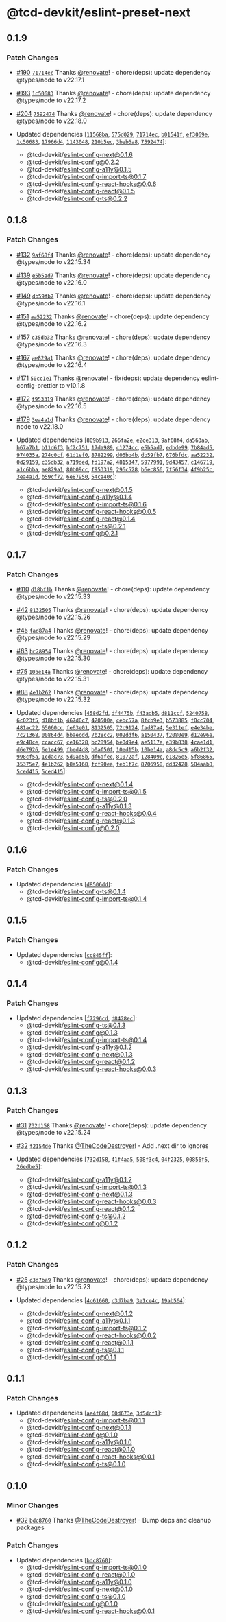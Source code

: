 # @tcd-devkit/eslint-preset-next

## 0.1.9

### Patch Changes

- [#190](https://github.com/TheCodeDestroyer/devkit/pull/190) [`71714ec`](https://github.com/TheCodeDestroyer/devkit/commit/71714ec8d2dc096c94f6d21728613f71d918ec82) Thanks [@renovate](https://github.com/apps/renovate)! - chore(deps): update dependency @types/node to v22.17.1

- [#193](https://github.com/TheCodeDestroyer/devkit/pull/193) [`1c50683`](https://github.com/TheCodeDestroyer/devkit/commit/1c5068327807e8ee2a663e05e33557514188d1f1) Thanks [@renovate](https://github.com/apps/renovate)! - chore(deps): update dependency @types/node to v22.17.2

- [#204](https://github.com/TheCodeDestroyer/devkit/pull/204) [`7592474`](https://github.com/TheCodeDestroyer/devkit/commit/7592474282bbad9e45bf41ce9343c86aeff72827) Thanks [@renovate](https://github.com/apps/renovate)! - chore(deps): update dependency @types/node to v22.18.0

- Updated dependencies [[`11568ba`](https://github.com/TheCodeDestroyer/devkit/commit/11568ba524129b1a6620815099036c6ce8762603), [`575d029`](https://github.com/TheCodeDestroyer/devkit/commit/575d029e5b55a5fd925ff0f2ebdc333d8504cd4b), [`71714ec`](https://github.com/TheCodeDestroyer/devkit/commit/71714ec8d2dc096c94f6d21728613f71d918ec82), [`b01541f`](https://github.com/TheCodeDestroyer/devkit/commit/b01541f816ed82f6bdea6a8137f8e7d81fc8d1ee), [`ef3069e`](https://github.com/TheCodeDestroyer/devkit/commit/ef3069e02700e7abb4f8a9497788d84b8617c0d3), [`1c50683`](https://github.com/TheCodeDestroyer/devkit/commit/1c5068327807e8ee2a663e05e33557514188d1f1), [`17966d4`](https://github.com/TheCodeDestroyer/devkit/commit/17966d4392c037f5dd2ae45295a9a07516993ca9), [`1143048`](https://github.com/TheCodeDestroyer/devkit/commit/11430485b7de5e7dc6a21f271abb5c2613f41292), [`210b5ec`](https://github.com/TheCodeDestroyer/devkit/commit/210b5ec705b1d75381b9dd868e99989a7c0b150e), [`3beb6a8`](https://github.com/TheCodeDestroyer/devkit/commit/3beb6a8c65706ff41ed9748d339f4a7886b238b2), [`7592474`](https://github.com/TheCodeDestroyer/devkit/commit/7592474282bbad9e45bf41ce9343c86aeff72827)]:
  - @tcd-devkit/eslint-config-next@0.1.6
  - @tcd-devkit/eslint-config@0.2.2
  - @tcd-devkit/eslint-config-a11y@0.1.5
  - @tcd-devkit/eslint-config-import-ts@0.1.7
  - @tcd-devkit/eslint-config-react-hooks@0.0.6
  - @tcd-devkit/eslint-config-react@0.1.5
  - @tcd-devkit/eslint-config-ts@0.2.2

## 0.1.8

### Patch Changes

- [#132](https://github.com/TheCodeDestroyer/devkit/pull/132) [`9af68f4`](https://github.com/TheCodeDestroyer/devkit/commit/9af68f4de855b61101d10f9684d4151af54200ad) Thanks [@renovate](https://github.com/apps/renovate)! - chore(deps): update dependency @types/node to v22.15.34

- [#139](https://github.com/TheCodeDestroyer/devkit/pull/139) [`e5b5ad7`](https://github.com/TheCodeDestroyer/devkit/commit/e5b5ad707555cf688376e0a27beea52b2ad69517) Thanks [@renovate](https://github.com/apps/renovate)! - chore(deps): update dependency @types/node to v22.16.0

- [#149](https://github.com/TheCodeDestroyer/devkit/pull/149) [`db59fb7`](https://github.com/TheCodeDestroyer/devkit/commit/db59fb79dfc9df6c4fb47515f36030c91c7a9a79) Thanks [@renovate](https://github.com/apps/renovate)! - chore(deps): update dependency @types/node to v22.16.1

- [#151](https://github.com/TheCodeDestroyer/devkit/pull/151) [`aa52232`](https://github.com/TheCodeDestroyer/devkit/commit/aa5223295416d954638a64bd587442f80b33b04e) Thanks [@renovate](https://github.com/apps/renovate)! - chore(deps): update dependency @types/node to v22.16.2

- [#157](https://github.com/TheCodeDestroyer/devkit/pull/157) [`c35db32`](https://github.com/TheCodeDestroyer/devkit/commit/c35db32aa4f3f690f32894468b68fe82b3e03dc3) Thanks [@renovate](https://github.com/apps/renovate)! - chore(deps): update dependency @types/node to v22.16.3

- [#167](https://github.com/TheCodeDestroyer/devkit/pull/167) [`ae829a1`](https://github.com/TheCodeDestroyer/devkit/commit/ae829a19461615436e9aca120a3a5256d995474d) Thanks [@renovate](https://github.com/apps/renovate)! - chore(deps): update dependency @types/node to v22.16.4

- [#171](https://github.com/TheCodeDestroyer/devkit/pull/171) [`50cc1e1`](https://github.com/TheCodeDestroyer/devkit/commit/50cc1e14b44846fb021af6ef72eaeca458f14aa1) Thanks [@renovate](https://github.com/apps/renovate)! - fix(deps): update dependency eslint-config-prettier to v10.1.8

- [#172](https://github.com/TheCodeDestroyer/devkit/pull/172) [`f953319`](https://github.com/TheCodeDestroyer/devkit/commit/f9533194c0fb7254b9afcca3cb37608f107710d0) Thanks [@renovate](https://github.com/apps/renovate)! - chore(deps): update dependency @types/node to v22.16.5

- [#179](https://github.com/TheCodeDestroyer/devkit/pull/179) [`3ea4a1d`](https://github.com/TheCodeDestroyer/devkit/commit/3ea4a1d4d717296aa33034901172c4d47a2f87b1) Thanks [@renovate](https://github.com/apps/renovate)! - chore(deps): update dependency node to v22.18.0

- Updated dependencies [[`809b913`](https://github.com/TheCodeDestroyer/devkit/commit/809b913ae5e0815882f34a722199589adbf81fba), [`266fa2e`](https://github.com/TheCodeDestroyer/devkit/commit/266fa2e4f0011b1386b6fa8d019bd7510a9f8cbb), [`e2ce313`](https://github.com/TheCodeDestroyer/devkit/commit/e2ce313d9e9acc81e0e09971b28022b8d56ae85a), [`9af68f4`](https://github.com/TheCodeDestroyer/devkit/commit/9af68f4de855b61101d10f9684d4151af54200ad), [`da563ab`](https://github.com/TheCodeDestroyer/devkit/commit/da563abcea4cad808ebcc66ee0b955a4b52a660d), [`b67a7b1`](https://github.com/TheCodeDestroyer/devkit/commit/b67a7b155b840919122bc3182585dcfc17695747), [`b11d6f3`](https://github.com/TheCodeDestroyer/devkit/commit/b11d6f34a80fd3cadb10b3249aca6d5a0d3050d5), [`bf2c751`](https://github.com/TheCodeDestroyer/devkit/commit/bf2c7515fdf5c53fa411376d1f0f1233bbbc8ec5), [`17da989`](https://github.com/TheCodeDestroyer/devkit/commit/17da98977e8fdc4ecabe611dfcd461ff2aad49e4), [`c1274cc`](https://github.com/TheCodeDestroyer/devkit/commit/c1274ccb2a2152d9c760f6ac2a2d64291df4829a), [`e5b5ad7`](https://github.com/TheCodeDestroyer/devkit/commit/e5b5ad707555cf688376e0a27beea52b2ad69517), [`edbde99`](https://github.com/TheCodeDestroyer/devkit/commit/edbde99c53fae9e058c6b4358d57195928d2dedf), [`7b84ad5`](https://github.com/TheCodeDestroyer/devkit/commit/7b84ad55e3bd0b0c4879d1dfdc93750626fa701e), [`974035a`](https://github.com/TheCodeDestroyer/devkit/commit/974035a467fe278c09f3b5433b38938ea1bce97c), [`274c0cf`](https://github.com/TheCodeDestroyer/devkit/commit/274c0cfcb0c9b1fadd3dce82ef20bbc0f93d27d0), [`61d1ef0`](https://github.com/TheCodeDestroyer/devkit/commit/61d1ef0592613dabd05e03dbb33715e59147c6a1), [`8782299`](https://github.com/TheCodeDestroyer/devkit/commit/8782299860b180d4e4537cf3f8f2fb146f90d7ae), [`d06bb4b`](https://github.com/TheCodeDestroyer/devkit/commit/d06bb4b21f0353ce83d62fff9360e400280e9eba), [`db59fb7`](https://github.com/TheCodeDestroyer/devkit/commit/db59fb79dfc9df6c4fb47515f36030c91c7a9a79), [`676bfdc`](https://github.com/TheCodeDestroyer/devkit/commit/676bfdc7fac8e55b5f220809a3fdf620cf729fe4), [`aa52232`](https://github.com/TheCodeDestroyer/devkit/commit/aa5223295416d954638a64bd587442f80b33b04e), [`0d29159`](https://github.com/TheCodeDestroyer/devkit/commit/0d2915905c98c1df64023cc50dfbea9b558dba6e), [`c35db32`](https://github.com/TheCodeDestroyer/devkit/commit/c35db32aa4f3f690f32894468b68fe82b3e03dc3), [`a719ded`](https://github.com/TheCodeDestroyer/devkit/commit/a719ded54b3b7d584e020e33799df4c225e424dd), [`fd197a2`](https://github.com/TheCodeDestroyer/devkit/commit/fd197a2cd69ed2f438236a1a4a8aa0b6cbb7d98f), [`4815347`](https://github.com/TheCodeDestroyer/devkit/commit/48153475536552a8699dee330b8ef7dfadb63c95), [`5977991`](https://github.com/TheCodeDestroyer/devkit/commit/59779910b3988325846baf57850a998ff3403049), [`9d43457`](https://github.com/TheCodeDestroyer/devkit/commit/9d4345769427b4dfa803d0ba9e1d7e74d046cb8d), [`c146719`](https://github.com/TheCodeDestroyer/devkit/commit/c146719bebe4abc162febd686f2e38e01641afb5), [`a1c6bba`](https://github.com/TheCodeDestroyer/devkit/commit/a1c6bbab3bbba1c38389aa1a88f504f33b41352f), [`ae829a1`](https://github.com/TheCodeDestroyer/devkit/commit/ae829a19461615436e9aca120a3a5256d995474d), [`80b09cc`](https://github.com/TheCodeDestroyer/devkit/commit/80b09ccff4f64861d6c025000fa94895506fb314), [`f953319`](https://github.com/TheCodeDestroyer/devkit/commit/f9533194c0fb7254b9afcca3cb37608f107710d0), [`296c528`](https://github.com/TheCodeDestroyer/devkit/commit/296c528c5b471e9176118f7c6b0656528789c3e1), [`b6ec856`](https://github.com/TheCodeDestroyer/devkit/commit/b6ec8561e055a45ae6245884c1f840ba9e32a3f8), [`7f56f34`](https://github.com/TheCodeDestroyer/devkit/commit/7f56f34b5426a6ea465143b936cb7d1b5958ee7a), [`4f9b25c`](https://github.com/TheCodeDestroyer/devkit/commit/4f9b25cbae2eff4fc061029b9a03ee075991adf0), [`3ea4a1d`](https://github.com/TheCodeDestroyer/devkit/commit/3ea4a1d4d717296aa33034901172c4d47a2f87b1), [`b59cf72`](https://github.com/TheCodeDestroyer/devkit/commit/b59cf72b36d4e83bf49f4e0a09cdebaace2ba224), [`6e87950`](https://github.com/TheCodeDestroyer/devkit/commit/6e8795015a09291130de01a0e2e289234570c5e4), [`54ca40c`](https://github.com/TheCodeDestroyer/devkit/commit/54ca40c1de0d706b44cff08674d3e855009c4171)]:
  - @tcd-devkit/eslint-config-next@0.1.5
  - @tcd-devkit/eslint-config-a11y@0.1.4
  - @tcd-devkit/eslint-config-import-ts@0.1.6
  - @tcd-devkit/eslint-config-react-hooks@0.0.5
  - @tcd-devkit/eslint-config-react@0.1.4
  - @tcd-devkit/eslint-config-ts@0.2.1
  - @tcd-devkit/eslint-config@0.2.1

## 0.1.7

### Patch Changes

- [#110](https://github.com/TheCodeDestroyer/devkit/pull/110) [`d18bf1b`](https://github.com/TheCodeDestroyer/devkit/commit/d18bf1b5c1fb36923ca847e8831de30e07763b24) Thanks [@renovate](https://github.com/apps/renovate)! - chore(deps): update dependency @types/node to v22.15.33

- [#42](https://github.com/TheCodeDestroyer/devkit/pull/42) [`8132505`](https://github.com/TheCodeDestroyer/devkit/commit/8132505b81dccb163c689a98495ac18f47e35e02) Thanks [@renovate](https://github.com/apps/renovate)! - chore(deps): update dependency @types/node to v22.15.26

- [#45](https://github.com/TheCodeDestroyer/devkit/pull/45) [`fad87a4`](https://github.com/TheCodeDestroyer/devkit/commit/fad87a46ccae63b816ea3a4223c825972a5d6a08) Thanks [@renovate](https://github.com/apps/renovate)! - chore(deps): update dependency @types/node to v22.15.29

- [#63](https://github.com/TheCodeDestroyer/devkit/pull/63) [`bc28954`](https://github.com/TheCodeDestroyer/devkit/commit/bc2895460827e304b48419284cf23b255efbfd45) Thanks [@renovate](https://github.com/apps/renovate)! - chore(deps): update dependency @types/node to v22.15.30

- [#75](https://github.com/TheCodeDestroyer/devkit/pull/75) [`10be14a`](https://github.com/TheCodeDestroyer/devkit/commit/10be14a7edf75db5ce9f4ed508ac3e6c749ae941) Thanks [@renovate](https://github.com/apps/renovate)! - chore(deps): update dependency @types/node to v22.15.31

- [#88](https://github.com/TheCodeDestroyer/devkit/pull/88) [`4e1b262`](https://github.com/TheCodeDestroyer/devkit/commit/4e1b2623e664c2f044773aa99a4776d24f67a230) Thanks [@renovate](https://github.com/apps/renovate)! - chore(deps): update dependency @types/node to v22.15.32

- Updated dependencies [[`458d2fd`](https://github.com/TheCodeDestroyer/devkit/commit/458d2fdc443cf415c8c5b227c51a5f716cfe1202), [`df4475b`](https://github.com/TheCodeDestroyer/devkit/commit/df4475bdac62b5905d3899538df13df15eab0999), [`f43adb5`](https://github.com/TheCodeDestroyer/devkit/commit/f43adb538b3382a87f54c4497a10953e542c6bf8), [`d811ccf`](https://github.com/TheCodeDestroyer/devkit/commit/d811ccf1a5e3d8386745082359381ea5a2366637), [`5240758`](https://github.com/TheCodeDestroyer/devkit/commit/52407583630b71efe4120b6f73f8ad2e584c2a80), [`6c023f5`](https://github.com/TheCodeDestroyer/devkit/commit/6c023f5baaca76b64412dbf924c46272d194a00e), [`d18bf1b`](https://github.com/TheCodeDestroyer/devkit/commit/d18bf1b5c1fb36923ca847e8831de30e07763b24), [`467d0c7`](https://github.com/TheCodeDestroyer/devkit/commit/467d0c797aa9ea2449cc6cb326bf89839b0d8e28), [`420500a`](https://github.com/TheCodeDestroyer/devkit/commit/420500a4eb04aa7a4e0fe346a0f4f4b2bac65596), [`cebc57a`](https://github.com/TheCodeDestroyer/devkit/commit/cebc57add06bbde7f01964142c8ba8ee364ec812), [`8fcb9e3`](https://github.com/TheCodeDestroyer/devkit/commit/8fcb9e3086732b25fbdfd67116bc8a1c428a0aa3), [`b573885`](https://github.com/TheCodeDestroyer/devkit/commit/b57388562ff5f76f048f5a4939cab31fc51d0fe0), [`f0cc704`](https://github.com/TheCodeDestroyer/devkit/commit/f0cc7048d2bf08fcc25f1e6eb8d638b4fb360c07), [`481ac22`](https://github.com/TheCodeDestroyer/devkit/commit/481ac2243b22f167cc78dbb4715477b6883d4b73), [`65060cc`](https://github.com/TheCodeDestroyer/devkit/commit/65060ccaf9c3bf725d06d41c9f20ea1310a4c889), [`fe63e01`](https://github.com/TheCodeDestroyer/devkit/commit/fe63e013cc28fd22894eef25e02b226053001f55), [`8132505`](https://github.com/TheCodeDestroyer/devkit/commit/8132505b81dccb163c689a98495ac18f47e35e02), [`72c9124`](https://github.com/TheCodeDestroyer/devkit/commit/72c91242bf74757f5b888d8c54b2b661a45cc4c8), [`fad87a4`](https://github.com/TheCodeDestroyer/devkit/commit/fad87a46ccae63b816ea3a4223c825972a5d6a08), [`5e311ef`](https://github.com/TheCodeDestroyer/devkit/commit/5e311efaa8eca153f2785b152ca1e84d9a628965), [`e4e34be`](https://github.com/TheCodeDestroyer/devkit/commit/e4e34be5f4d2122ed9580d4a6909bd1796fbf263), [`7c21368`](https://github.com/TheCodeDestroyer/devkit/commit/7c21368c1a0ddd1a63c9653921624e7d2a78b4b1), [`00864d4`](https://github.com/TheCodeDestroyer/devkit/commit/00864d4fc8a11052ba3bf0b98a937fab3c1474ab), [`bbaecdd`](https://github.com/TheCodeDestroyer/devkit/commit/bbaecddce5da5096c9e9d9b521d8ccd753d0ad4f), [`7b28cc2`](https://github.com/TheCodeDestroyer/devkit/commit/7b28cc2a36de048fc7739e6e636a37955a942da2), [`002ddf6`](https://github.com/TheCodeDestroyer/devkit/commit/002ddf6bca43b417ec39299f735d224b0a9bb735), [`a150437`](https://github.com/TheCodeDestroyer/devkit/commit/a1504377fce580b89457692c837c3614cc04259b), [`f2080e9`](https://github.com/TheCodeDestroyer/devkit/commit/f2080e902bfab6eaabc5833a948f4f5024eb923e), [`d12e96e`](https://github.com/TheCodeDestroyer/devkit/commit/d12e96ecd8de5a29d94f1fbf4e310a4abb0a454f), [`e9c48ce`](https://github.com/TheCodeDestroyer/devkit/commit/e9c48ce17938c0906c7022f74979a75844d306a5), [`ccacc67`](https://github.com/TheCodeDestroyer/devkit/commit/ccacc67d8baf22480593144a9dc3a131ae6284d6), [`ce16328`](https://github.com/TheCodeDestroyer/devkit/commit/ce1632820b4c2703d934786b8f73c52fd1151be9), [`bc28954`](https://github.com/TheCodeDestroyer/devkit/commit/bc2895460827e304b48419284cf23b255efbfd45), [`be0d9e4`](https://github.com/TheCodeDestroyer/devkit/commit/be0d9e43b7d6634c88200fae51ac5ecf79190a00), [`ae5117e`](https://github.com/TheCodeDestroyer/devkit/commit/ae5117ee429bf8f75ecbc7318cf0410ea53a1663), [`e39b838`](https://github.com/TheCodeDestroyer/devkit/commit/e39b838f2c50917a1105440268acab4294c34da9), [`4cae1d1`](https://github.com/TheCodeDestroyer/devkit/commit/4cae1d1b163a067a30c608313c7aa6452479f112), [`d6e7926`](https://github.com/TheCodeDestroyer/devkit/commit/d6e792604af90d27fe64f7d14d034aa190b004d9), [`6e1e499`](https://github.com/TheCodeDestroyer/devkit/commit/6e1e499ab1da495403acf3806bb4f5f42f4246e0), [`fbed4d8`](https://github.com/TheCodeDestroyer/devkit/commit/fbed4d87ab0a7601ef820d8d52078cccce9fdfd1), [`b0af50f`](https://github.com/TheCodeDestroyer/devkit/commit/b0af50f237e8d82ade30188d752dac19ff648ff6), [`10ed15b`](https://github.com/TheCodeDestroyer/devkit/commit/10ed15bf5c03b9c6c0c4dcb80d49e7502744c237), [`10be14a`](https://github.com/TheCodeDestroyer/devkit/commit/10be14a7edf75db5ce9f4ed508ac3e6c749ae941), [`a8dc5c9`](https://github.com/TheCodeDestroyer/devkit/commit/a8dc5c991408ed6e640ee602de13a3df6eff30f3), [`a6b2f32`](https://github.com/TheCodeDestroyer/devkit/commit/a6b2f325cf1208ea7e9334abfd04d3c2b150406a), [`998cf5a`](https://github.com/TheCodeDestroyer/devkit/commit/998cf5a2f54cb6c88258713ed2cd3af60b8a4d8e), [`1cdac73`](https://github.com/TheCodeDestroyer/devkit/commit/1cdac733fa53ef67fa0a9ee1744995474011ab6a), [`5d9ad5b`](https://github.com/TheCodeDestroyer/devkit/commit/5d9ad5bd0da28a0dadce046bc7f785e86445be38), [`df6afec`](https://github.com/TheCodeDestroyer/devkit/commit/df6afec50fb77b745b547aab59a058fcf23ae349), [`81072af`](https://github.com/TheCodeDestroyer/devkit/commit/81072af62647c6291625b8867f72376cab8510c8), [`128409c`](https://github.com/TheCodeDestroyer/devkit/commit/128409c8546dc3b6b5bda8f8e71d9906902a243c), [`e1826e5`](https://github.com/TheCodeDestroyer/devkit/commit/e1826e5e0371e6481a039fb783b08b7419a4bc34), [`5f86865`](https://github.com/TheCodeDestroyer/devkit/commit/5f8686585ccc00b761c8acb14d87cd1e5ff187d7), [`35375e7`](https://github.com/TheCodeDestroyer/devkit/commit/35375e7fd5d820131122d14f9da1e0debfd05f9a), [`4e1b262`](https://github.com/TheCodeDestroyer/devkit/commit/4e1b2623e664c2f044773aa99a4776d24f67a230), [`b8a5168`](https://github.com/TheCodeDestroyer/devkit/commit/b8a516813f0791b58af686029e62c2e7014f7170), [`fcf90ea`](https://github.com/TheCodeDestroyer/devkit/commit/fcf90ea06cf8b11f84747b6f056de98dcb2e9dee), [`feb1f7c`](https://github.com/TheCodeDestroyer/devkit/commit/feb1f7c6dd99dbab4108885b6d13f6ce8d0db337), [`8706958`](https://github.com/TheCodeDestroyer/devkit/commit/8706958f9fcd9a881e5dfd53204dab6df92eb134), [`dd32428`](https://github.com/TheCodeDestroyer/devkit/commit/dd32428f4fffa904e1f081bb77b5fc36a9ca63d3), [`584aab8`](https://github.com/TheCodeDestroyer/devkit/commit/584aab861902368f73c40f54759709a775ad76bb), [`5ced415`](https://github.com/TheCodeDestroyer/devkit/commit/5ced415411fb92456aefe8e9797f21dae3abcb07), [`5ced415`](https://github.com/TheCodeDestroyer/devkit/commit/5ced415411fb92456aefe8e9797f21dae3abcb07)]:
  - @tcd-devkit/eslint-config-next@0.1.4
  - @tcd-devkit/eslint-config-import-ts@0.1.5
  - @tcd-devkit/eslint-config-ts@0.2.0
  - @tcd-devkit/eslint-config-a11y@0.1.3
  - @tcd-devkit/eslint-config-react-hooks@0.0.4
  - @tcd-devkit/eslint-config-react@0.1.3
  - @tcd-devkit/eslint-config@0.2.0

## 0.1.6

### Patch Changes

- Updated dependencies [[`d8506dd`](https://github.com/TheCodeDestroyer/devkit/commit/d8506dddcbf367d8d37fa8e04af882e683c025b3)]:
  - @tcd-devkit/eslint-config-ts@0.1.4
  - @tcd-devkit/eslint-config-import-ts@0.1.4

## 0.1.5

### Patch Changes

- Updated dependencies [[`cc845ff`](https://github.com/TheCodeDestroyer/devkit/commit/cc845ffaaabfa87e154383977798464901b4d57c)]:
  - @tcd-devkit/eslint-config@0.1.4

## 0.1.4

### Patch Changes

- Updated dependencies [[`f7296cd`](https://github.com/TheCodeDestroyer/devkit/commit/f7296cda34804bacb0f41f5c55313e8bd33d2eef), [`d8428ec`](https://github.com/TheCodeDestroyer/devkit/commit/d8428ec42efc160fb7b043f3cb8fd5ff9a7163bd)]:
  - @tcd-devkit/eslint-config-ts@0.1.3
  - @tcd-devkit/eslint-config@0.1.3
  - @tcd-devkit/eslint-config-import-ts@0.1.4
  - @tcd-devkit/eslint-config-a11y@0.1.2
  - @tcd-devkit/eslint-config-next@0.1.3
  - @tcd-devkit/eslint-config-react@0.1.2
  - @tcd-devkit/eslint-config-react-hooks@0.0.3

## 0.1.3

### Patch Changes

- [#31](https://github.com/TheCodeDestroyer/devkit/pull/31) [`732d158`](https://github.com/TheCodeDestroyer/devkit/commit/732d158f007bcbf1c7770bc4c8111dd6dc756080) Thanks [@renovate](https://github.com/apps/renovate)! - chore(deps): update dependency @types/node to v22.15.24

- [#32](https://github.com/TheCodeDestroyer/devkit/pull/32) [`f2154de`](https://github.com/TheCodeDestroyer/devkit/commit/f2154defbdbf1b9d285bfdf9ad61e9b8e17586ce) Thanks [@TheCodeDestroyer](https://github.com/TheCodeDestroyer)! - Add .next dir to ignores

- Updated dependencies [[`732d158`](https://github.com/TheCodeDestroyer/devkit/commit/732d158f007bcbf1c7770bc4c8111dd6dc756080), [`41f4aa5`](https://github.com/TheCodeDestroyer/devkit/commit/41f4aa5740a6818346d1d617bb43c7c1b8eb0c4b), [`508f3c4`](https://github.com/TheCodeDestroyer/devkit/commit/508f3c41e4f9ce3b389b3a6f8751701225113c73), [`04f2325`](https://github.com/TheCodeDestroyer/devkit/commit/04f232585435d4e1292d3ebe095c838f5554e3e7), [`00856f5`](https://github.com/TheCodeDestroyer/devkit/commit/00856f5b31fa1e96662a027dcf8391d03a561c7c), [`26edbe5`](https://github.com/TheCodeDestroyer/devkit/commit/26edbe5ae9dc3af1a79e8174ed009386232f8923)]:
  - @tcd-devkit/eslint-config-a11y@0.1.2
  - @tcd-devkit/eslint-config-import-ts@0.1.3
  - @tcd-devkit/eslint-config-next@0.1.3
  - @tcd-devkit/eslint-config-react-hooks@0.0.3
  - @tcd-devkit/eslint-config-react@0.1.2
  - @tcd-devkit/eslint-config-ts@0.1.2
  - @tcd-devkit/eslint-config@0.1.2

## 0.1.2

### Patch Changes

- [#25](https://github.com/TheCodeDestroyer/devkit/pull/25) [`c3d7ba9`](https://github.com/TheCodeDestroyer/devkit/commit/c3d7ba9c3097a1780167dbb84e5217dbe4b2bae3) Thanks [@renovate](https://github.com/apps/renovate)! - chore(deps): update dependency @types/node to v22.15.23

- Updated dependencies [[`4c61660`](https://github.com/TheCodeDestroyer/devkit/commit/4c6166082577da36666489e6dc6dc9be08a63f41), [`c3d7ba9`](https://github.com/TheCodeDestroyer/devkit/commit/c3d7ba9c3097a1780167dbb84e5217dbe4b2bae3), [`3e1ce4c`](https://github.com/TheCodeDestroyer/devkit/commit/3e1ce4c69996476ed6d65d33acbc6bbbcdb134f2), [`19ab564`](https://github.com/TheCodeDestroyer/devkit/commit/19ab5649e4e57134698a737233c9a1e5ac23cd66)]:
  - @tcd-devkit/eslint-config-next@0.1.2
  - @tcd-devkit/eslint-config-a11y@0.1.1
  - @tcd-devkit/eslint-config-import-ts@0.1.2
  - @tcd-devkit/eslint-config-react-hooks@0.0.2
  - @tcd-devkit/eslint-config-react@0.1.1
  - @tcd-devkit/eslint-config-ts@0.1.1
  - @tcd-devkit/eslint-config@0.1.1

## 0.1.1

### Patch Changes

- Updated dependencies [[`ae4f68d`](https://github.com/TheCodeDestroyer/devkit/commit/ae4f68d974c05788f13a7a4a418c2f4041e814e9), [`60d673e`](https://github.com/TheCodeDestroyer/devkit/commit/60d673e3f2ea33f67d441cbfb4b9f299f1a37529), [`3d5dcf1`](https://github.com/TheCodeDestroyer/devkit/commit/3d5dcf19504d597d3a217dcbe4317b009e7a8248)]:
  - @tcd-devkit/eslint-config-import-ts@0.1.1
  - @tcd-devkit/eslint-config-next@0.1.1
  - @tcd-devkit/eslint-config@0.1.0
  - @tcd-devkit/eslint-config-a11y@0.1.0
  - @tcd-devkit/eslint-config-react@0.1.0
  - @tcd-devkit/eslint-config-react-hooks@0.0.1
  - @tcd-devkit/eslint-config-ts@0.1.0

## 0.1.0

### Minor Changes

- [#32](https://github.com/TheCodeDestroyer/devkit/pull/32) [`bdc8760`](https://github.com/TheCodeDestroyer/devkit/commit/bdc87609699071b2624c35a62437a315ee2baec6) Thanks [@TheCodeDestroyer](https://github.com/TheCodeDestroyer)! - Bump deps and cleanup packages

### Patch Changes

- Updated dependencies [[`bdc8760`](https://github.com/TheCodeDestroyer/devkit/commit/bdc87609699071b2624c35a62437a315ee2baec6)]:
  - @tcd-devkit/eslint-config-import-ts@0.1.0
  - @tcd-devkit/eslint-config-react@0.1.0
  - @tcd-devkit/eslint-config-a11y@0.1.0
  - @tcd-devkit/eslint-config-next@0.1.0
  - @tcd-devkit/eslint-config-ts@0.1.0
  - @tcd-devkit/eslint-config@0.1.0
  - @tcd-devkit/eslint-config-react-hooks@0.0.1
